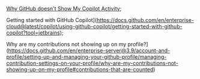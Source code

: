 [Why GitHub doesn't Show My Copilot Activity](https://github.albertsons.com/albertsons/albertsons-esgh-central-settings-public/wiki/Why-GitHub-doesn't-Show-My-Copilot-Activity);


Getting started with GitHub Copilot](https://docs.github.com/en/enterprise-cloud@latest/copilot/using-github-copilot/getting-started-with-github-copilot?tool=jetbrains);

Why are my contributions not showing up on my profile?](https://docs.github.com/en/enterprise-server@3.9/account-and-profile/setting-up-and-managing-your-github-profile/managing-contribution-settings-on-your-profile/why-are-my-contributions-not-showing-up-on-my-profile#contributions-that-are-counted)



